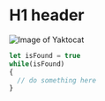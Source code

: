 # H1 header
![Image of Yaktocat](https://octodex.github.com/images/yaktocat.png)

```typescript
let isFound = true
while(isFound)
{
  // do something here
}
```
